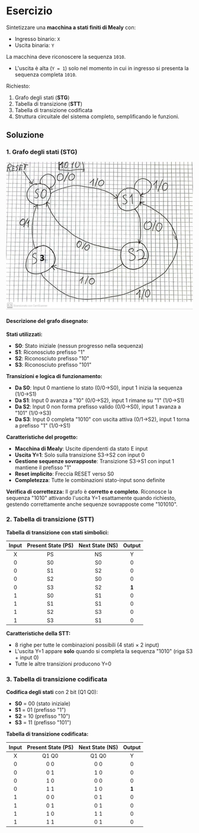 # Esercizio

Sintetizzare una **macchina a stati finiti di Mealy** con:

- Ingresso binario: `X`
- Uscita binaria: `Y`

La macchina deve riconoscere la sequenza `1010`.

- L'uscita è alta (`Y = 1`) solo nel momento in cui in ingresso si presenta la sequenza completa `1010`.

Richiesto:

1. Grafo degli stati (**STG**)
2. Tabella di transizione (**STT**)
3. Tabella di transizione codificata
4. Struttura circuitale del sistema completo, semplificando le funzioni.

## Soluzione

### 1. Grafo degli stati (**STG**)

![STG](esercizio-1-riconoscimento-1010-stg.jpg)

#### Descrizione del grafo disegnato:

**Stati utilizzati:**

- **S0**: Stato iniziale (nessun progresso nella sequenza)
- **S1**: Riconosciuto prefisso "1" 
- **S2**: Riconosciuto prefisso "10"
- **S3**: Riconosciuto prefisso "101"

**Transizioni e logica di funzionamento:**

- **Da S0**: Input 0 mantiene lo stato (0/0→S0), input 1 inizia la sequenza (1/0→S1)
- **Da S1**: Input 0 avanza a "10" (0/0→S2), input 1 rimane su "1" (1/0→S1)
- **Da S2**: Input 0 non forma prefisso valido (0/0→S0), input 1 avanza a "101" (1/0→S3)
- **Da S3**: Input 0 completa "1010" con uscita attiva (0/1→S2), input 1 torna a prefisso "1" (1/0→S1)

**Caratteristiche del progetto:**

- **Macchina di Mealy**: Uscite dipendenti da stato E input
- **Uscita Y=1**: Solo sulla transizione S3→S2 con input 0
- **Gestione sequenze sovrapposte**: Transizione S3→S1 con input 1 mantiene il prefisso "1"
- **Reset implicito**: Freccia RESET verso S0
- **Completezza**: Tutte le combinazioni stato-input sono definite

**Verifica di correttezza:**
Il grafo è **corretto e completo**. Riconosce la sequenza "1010" attivando l'uscita Y=1 esattamente quando richiesto, gestendo correttamente anche sequenze sovrapposte come "101010".

### 2. Tabella di transizione (STT)

**Tabella di transizione con stati simbolici:**

| Input | Present State (PS) | Next State (NS) | Output |
|:-----:|:------------------:|:---------------:|:------:|
|   X   |        PS          |       NS        |   Y    |
|   0   |        S0          |       S0        |   0    |
|   0   |        S1          |       S2        |   0    |
|   0   |        S2          |       S0        |   0    |
|   0   |        S3          |       S2        |   **1**|
|   1   |        S0          |       S1        |   0    |
|   1   |        S1          |       S1        |   0    |
|   1   |        S2          |       S3        |   0    |
|   1   |        S3          |       S1        |   0    |

**Caratteristiche della STT:**
- 8 righe per tutte le combinazioni possibili (4 stati × 2 input)
- L'uscita Y=1 appare **solo** quando si completa la sequenza "1010" (riga S3 + input 0)
- Tutte le altre transizioni producono Y=0

### 3. Tabella di transizione codificata

**Codifica degli stati** con 2 bit (Q1 Q0):
- **S0** = 00 (stato iniziale)
- **S1** = 01 (prefisso "1")  
- **S2** = 10 (prefisso "10")
- **S3** = 11 (prefisso "101")

**Tabella di transizione codificata:**

| Input | Present State (PS) | Next State (NS) | Output |
|:-----:|:------------------:|:---------------:|:------:|
|   X   |     Q1    Q0       |     Q1    Q0    |   Y    |
|   0   |      0     0       |      0     0    |   0    |
|   0   |      0     1       |      1     0    |   0    |
|   0   |      1     0       |      0     0    |   0    |
|   0   |      1     1       |      1     0    |   **1**|
|   1   |      0     0       |      0     1    |   0    |
|   1   |      0     1       |      0     1    |   0    |
|   1   |      1     0       |      1     1    |   0    |
|   1   |      1     1       |      0     1    |   0    |